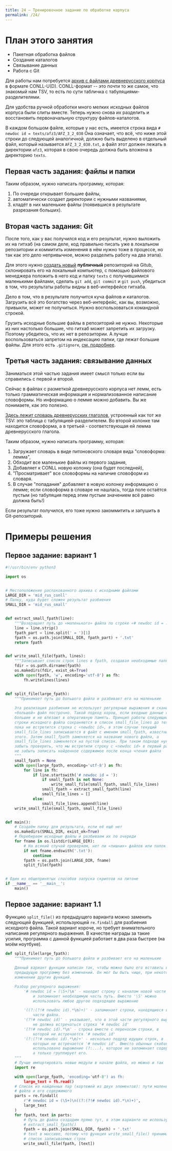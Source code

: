 ```yaml
---
title: 24 — Тренировочное задание по обработке корпуса
permalink: /24/
---
```


# План этого занятия
* Пакетная обработка файлов
* Создание каталогов 
* Связывание данных
* Работа с Git

Для работы нам потребуется [архив с файлами древнерусского корпуса](/content/mid_rus_conll.zip) в формате CONLL-U(D). CONLL-формат -- это почти то же самое, что знакомый нам TSV, то есть по сути табличка с табуляциями-разделителями.

Для удобства ручной обработки много мелких исходных файлов корпуса были слиты вместе. Теперь нужно снова их разделить и восстановить первоначальную структуру файлов-каталогов. 

В каждом большом файле, которые у нас есть, имеется строка вида `# newdoc id = texts/afz3/AFZ_3_2_030` Она означает, что всё, что ниже этой строки до следующей аналогичной, должно быть выделено в отдельный файл, который называется `AFZ_3_2_030.txt`, а файл этот должен лежать в директории `afz3`, которая в свою очередь должна быть вложена в директорию `texts`.

## Первая часть задания: файлы и папки

Таким образом, нужно написать программу, которая:

1. По очереди открывает большие файлы,
2. автоматически создает директории с нужными названиями,
3. кладёт в них маленькие файлы (появившися в результате разрезания больших).

## Вторая часть задания: Git

После того, как у вас получился код и его результат, нужно выложить их на гитхаб (на самом деле, код правильно писать уже в локальном репозитории и коммитить изменения в нём нужно тоже в процессе, но так как это дело непривычное, можно разделить работу на два этапа).

Для этого нужно [создать новый](https://github.com/new) **публичный** репозиторий на Gitub, склонировать его на локальный компьютер, с помощью файлового менеджера положить в него код и папку `texts` с получившимися маленькими файлами, сделать `git add`, `git commit` и `git push`, убедиться в том, что результаты работы видны в веб-интерфейсе гитхаба.

Дело в том, что в результате получится куча файлов и каталогов. Загрузить всё это богатство через веб-интерфейс, как вы, возможно, привыкли, может не получиться. Нужно воспользоваться командной строкой.

Грузить исходные большие файлы в репозиторий не нужно. Некоторые из них настолько большие, что гитхаб может запретить их загрузку. Поэтому убедитесь, что их нет в репозитории. А лучше воспользоваться запретом на индексацию папки, где лежат большие файлы. Для этого есть `.gitignore`, [см. подробнее](https://git-scm.com/docs/gitignore).

## Третья часть задания: связывание данных

Заниматься этой частью задания имеет смысл только если вы справились с первой и второй.

Сейчас в файлах с разметкой древнерусского корпуса нет лемм, есть только грамматическая информация и нормализованное написание словоформы. Но информацию о лемме можно добавить. Вы же понимаете, как это полезно.

[Здесь лежит словарь древнерусских глаголов](/content/mid_rus_verbs.txt), устроенный как тот же TSV: это таблица с табуляцией-разделителем. Во второй колонке там находится словоформа, а в третьей - соответствующая ей лемма древнерусского глагола.

Таким образом, нужно написать программу, которая:

1. Загружает словарь в виде питоновского словаря вида "словоформа: лемма",
2. Обходит все маленькие файлы из первого задания,
3. Добавляет к CONLL новую колонку (она будет последней),
4. "Просматривает" все словоформы на наличие словоформ из словаря.
5. В случае "попадания" добавляет в новую колонку информацию о лемме; если словоформа в словаре не нашлась, тогда поле остаётся пустым (но табуляция перед этим пустым значением всё равно должна быть!)

Если результат получился, его тоже нужно закоммитить и запушить в Git-репозиторий.


# Примеры решения

## Первое задание: вариант 1

```python
#!/usr/bin/env python3

import os


# Местоположение распакованного архива с исходными файлами
LARGE_DIR = 'mid_rus_conll'
# Папку, куда будет сложен результат разбиения
SMALL_DIR = 'mid_rus_small'


def extract_small_fpath(line):
    """Возвращает путь до «маленького» файла по строке «# newdoc id = ...»"""
    line = line.strip()
    fpath_part = line.split(' = ')[1]
    fpath = os.path.join(SMALL_DIR, fpath_part) + '.txt'
    return fpath


def write_small_file(fpath, lines):
    """Записывает список строк lines в fpath, создавая необходимые папки"""
    fdir = os.path.dirname(fpath)
    os.makedirs(fdir, exist_ok=True)
    with open(fpath, 'w', encoding='utf-8') as fh:
        fh.writelines(lines)


def split_file(large_fpath):
    """Принимает путь до большого файла и разбивает его на маленькие
    
    Эта реализация разбиения не использует регулярные выражения и сканирует
    «большой» файл построчно. Такой подход хорош, если входные данные слишком
    большие и не влезают в оперативную память. Принцип работы следующий:
    строки исходного файла сохраняются в список small_file_lines до тех пор,
    пока не встретится строка с «newdoc id», в этом случае текущий
    small_file_lines записывается в файл с именем small_fpath, известным до
    этого. Затем small_fpath заменяется на название нового файла, а
    small_file_lines заменяется на пустой список. При таком подходе нужно не
    забыть проверить, что мы встретили строку с «newdoc id» в первый раз, и
    не забыть записать найденное содержимое после конца чтения файла
    """
    small_fpath = None
    with open(large_fpath, encoding='utf-8') as fh:
        for line in fh:
            if line.startswith('# newdoc id = '):
                if small_fpath is not None:
                    write_small_file(small_fpath, small_file_lines)
                small_fpath = extract_small_fpath(line)
                small_file_lines = []
            else:
                small_file_lines.append(line)
    write_small_file(small_fpath, small_file_lines)


def main():
    # Создаём папку для результата, если её ещё нет
    os.makedirs(SMALL_DIR, exist_ok=True)
    # Перебираем исходные файлы и разбиваем их по очереди
    for fname in os.listdir(LARGE_DIR):
        # На всякий случай проверяем, нет ли «лишних» файлов или папок
        if not fname.endswith('.txt'):
            continue
        fpath = os.path.join(LARGE_DIR, fname)
        split_file(fpath)


# Один из общепринятых способов запуска скриптов на питоне
if __name__ == '__main__':
    main()
```


## Первое задание: вариант 1.1

Функцию `split_file()` из предыдущего варианта можно заменить следующей функцией, использующей `re.findall` для разбиения исходного файла. Такой вариант короче, но требует внимательного написания регулярного выражения. В качестве награды за такие усилия, программа с данной функцией работает в два раза быстрее (на моём ноутбуке).

```python
def split_file(large_fpath):
    """Принимает путь до большого файла и разбивает его на маленькие
    
    Данный вариант функции написан так, чтобы можно было его вставить в
    предыдущую программу без изменений. Он мог бы быть чище, при некотором
    изменении других функций.

    Разбор регулярного выражения:
        '# newdoc id = (\S+)\n' - находит строку с началом новой части файла
            и запоминает необходимую часть путь. Вместо '\S' можно
            использовать любое другое подходящее выражение

        '((?:(?!# newdoc id).*\n)+)' - запоминает строки, находящиеся внутри
            части файла.
        '(?!# newdoc id)' - указывает, что в этой части регулярного выражения
            не должна встречаться строка '# newdoc id'
        '(?!# newdoc id).*\n' - строка вместе с переносом строки, в
            которой не встречается '# newdoc id'
        '(?:(?!# newdoc id).*\n)+' - несколько подряд идущих строк, в
            которых не встречается '# newdoc id'. Вместо обычных скобок 
            использовано выражение (?:...), которое не запоминает содержимое,
            а только группирует его.
    """
    # Лучше импортировать новые модули в начале файла, но можно и так
    import re

    with open(large_fpath, 'encoding='utf-8') as fh:
        large_text = fh.read()
    # Список из найденных пар (кортежей из двух элементов): пути маленького
    # файла и его содержимого
    parts = re.findall(
        r'# newdoc id = (\S+)\n((?:(?!# newdoc id).*\n)+)',
        large_text
    )
    for fpath, text in parts:
        # Путь до файла создадим прямо тут, в этом варианте не используется
        # extract_small_fpath()
        fpath = os.path.join(SMALL_DIR, fpath) + '.txt'
        # text в массиве, потому что функция write_small_file() принимает
        # список записываемых строк
        write_small_file(fpath, [text]) 
```

